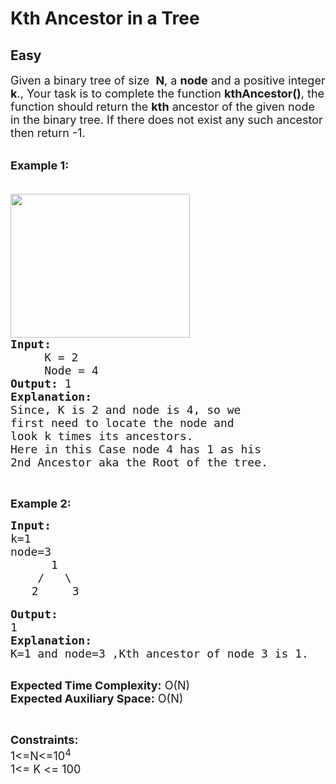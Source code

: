 # Kth Ancestor in a Tree
##  Easy 
<div class="problem-statement">
                <p></p><p><span style="font-size:18px">Given a binary tree of size&nbsp; <strong>N</strong>,&nbsp;a <strong>node</strong> and a positive integer <strong>k</strong>., Your task is to complete the function <strong>kthAncestor()</strong>, the function should return the <strong>kth</strong> ancestor of the given node in the binary tree. If there does not exist any such ancestor then return&nbsp;-1.</span></p>

<p><br>
<span style="font-size:18px"><strong>Example 1:</strong></span></p>

<pre><span style="font-size:18px">
<img alt="" src="https://contribute.geeksforgeeks.org/wp-content/uploads/reverse.jpg" style="height:230px; width:287px" class="img-responsive">
<strong>Input:</strong>
     K = 2
     Node = 4
<strong>Output:</strong> 1
<strong>Explanation:</strong>
Since, K is 2 and node is 4, so we
first need to locate the node and
look k times its ancestors.
Here in this Case node 4 has 1 as his
2nd Ancestor aka the Root of the tree.</span></pre>

<p>&nbsp;</p>

<p><strong><span style="font-size:18px">Example 2:</span></strong></p>

<pre><span style="font-size:18px"><strong>Input:</strong>
k=1 </span>
<span style="font-size:18px">node=3
      1
    /   \</span>
    <span style="font-size:18px">2     3</span>

<span style="font-size:18px"><strong>Output:</strong>
1
<strong>Explanation:
</strong>K=1 and node=3 ,Kth ancestor of node 3 is 1.</span>

</pre>

<p><span style="font-size:18px"><strong>Expected Time Complexity:</strong>&nbsp;O(N)<br>
<strong>Expected Auxiliary Space:</strong>&nbsp;O(N)</span></p>

<p>&nbsp;</p>

<p><span style="font-size:18px"><strong>Constraints:</strong><br>
1&lt;=N&lt;=10<sup>4</sup><br>
1&lt;= K &lt;= 100</span></p>
 <p></p>
            </div>
